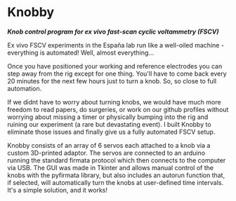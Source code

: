 # Knobby
**_Knob control program for ex vivo fast-scan cyclic voltammetry (FSCV)_**

Ex vivo FSCV experiments in the España lab run like a well-oiled machine - everything is automated! Well, almost everything...

Once you have positioned your working and reference electrodes you can step away from the rig except for one thing. You'll have to come back every 20 minutes for the next few hours just to turn a knob. So, so close to full automation.

If we didnt have to worry about turning knobs, we would have much more freedom to read papers, do surgeries, or work on our github profiles without worrying about missing a timer or physically bumping into the rig and ruining our experiment (a rare but devastating event). I built Knobby to eliminate those issues and finally give us a fully automated FSCV setup.

Knobby consists of an array of 6 servos each attached to a knob via a custom 3D-printed adaptor. The servos are connected to an arduino running the standard firmata protocol which then connects to the computer via USB.  The GUI was made in Tkinter and allows manual control of the knobs with the pyfirmata library, but also includes an autorun function that, if selected, will automatically turn the knobs at user-defined time intervals. It's a simple solution, and it works!
